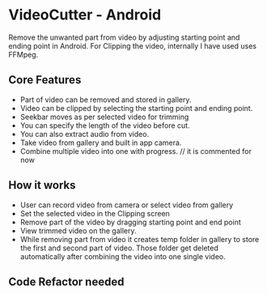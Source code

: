 # VideoCutter - Android

Remove the unwanted part from video by adjusting starting point and ending point in Android. For Clipping the video, internally I have used uses FFMpeg. 


## Core Features ##

- Part of video can be removed and stored in gallery.
- Video can be clipped by selecting the starting point and ending point.
- Seekbar moves as per selected video for trimming
- You can specify the length of the video before cut.
- You can also extract audio from video.
- Take video from gallery and built in app camera.
- Combine multiple video into one with progress. // it is commented for now

## How it works ##

- User can record video from camera or select video from gallery
- Set the selected video in the Clipping screen
- Remove part of the video by dragging starting point and end point
- View trimmed video on the gallery.
- While removing part from video it creates temp folder in gallery to store the first and second part of video. Those folder get deleted automatically after combining the video into one single video.

## Code Refactor needed ##
